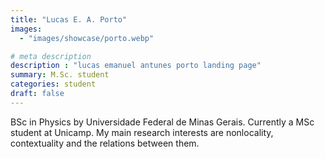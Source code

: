 ```yaml
---
title: "Lucas E. A. Porto"
images: 
  - "images/showcase/porto.webp"

# meta description
description : "lucas emanuel antunes porto landing page"
summary: M.Sc. student
categories: student
draft: false
---
```


BSc in Physics by Universidade Federal de Minas Gerais. Currently a MSc student at Unicamp. My main research interests are nonlocality, contextuality and the relations between them.
